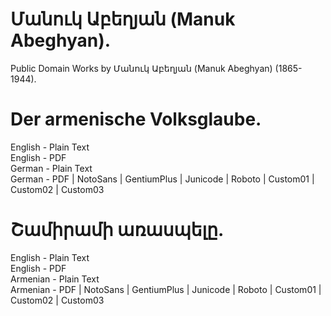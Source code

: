 # Մանուկ Աբեղյան (Manuk Abeghyan).

Public Domain Works by Մանուկ Աբեղյան (Manuk Abeghyan) (1865-1944).

# Der armenische Volksglaube.

English - Plain Text  
English - PDF  
German - Plain Text  
German - PDF | NotoSans | GentiumPlus | Junicode | Roboto | Custom01 | Custom02 | Custom03  

# Շամիրամի առասպելը.

English - Plain Text  
English - PDF  
Armenian - Plain Text  
Armenian - PDF | NotoSans | GentiumPlus | Junicode | Roboto | Custom01 | Custom02 | Custom03  
